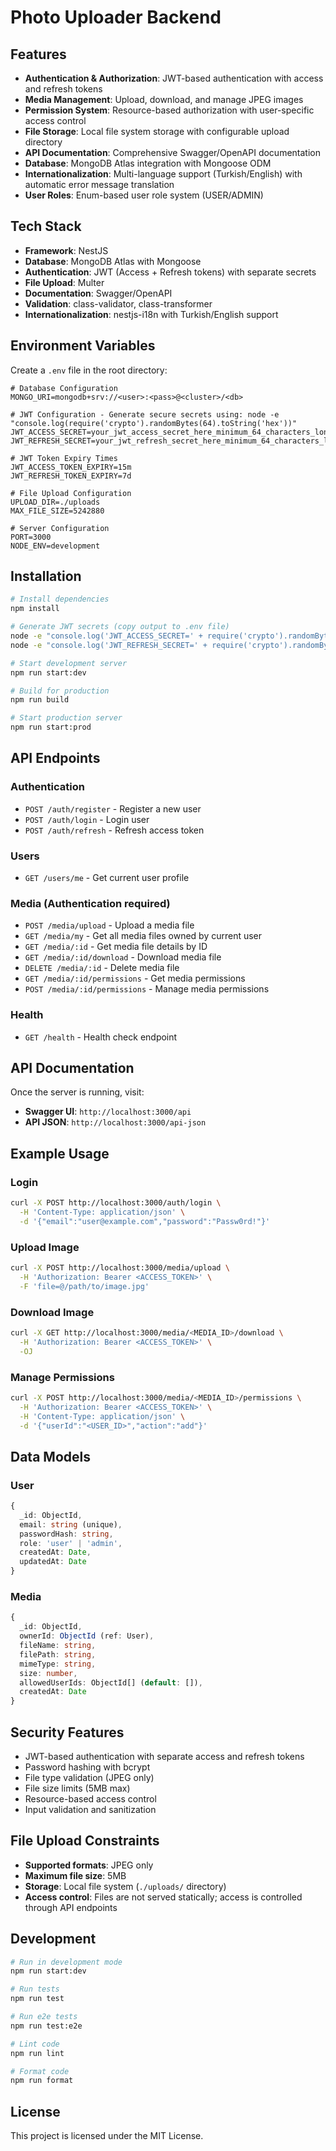 # Photo Uploader Backend

## Features

- **Authentication & Authorization**: JWT-based authentication with access and refresh tokens
- **Media Management**: Upload, download, and manage JPEG images
- **Permission System**: Resource-based authorization with user-specific access control
- **File Storage**: Local file system storage with configurable upload directory
- **API Documentation**: Comprehensive Swagger/OpenAPI documentation
- **Database**: MongoDB Atlas integration with Mongoose ODM
- **Internationalization**: Multi-language support (Turkish/English) with automatic error message translation
- **User Roles**: Enum-based user role system (USER/ADMIN)

## Tech Stack

- **Framework**: NestJS
- **Database**: MongoDB Atlas with Mongoose
- **Authentication**: JWT (Access + Refresh tokens) with separate secrets
- **File Upload**: Multer
- **Documentation**: Swagger/OpenAPI
- **Validation**: class-validator, class-transformer
- **Internationalization**: nestjs-i18n with Turkish/English support

## Environment Variables

Create a `.env` file in the root directory:

```env
# Database Configuration
MONGO_URI=mongodb+srv://<user>:<pass>@<cluster>/<db>

# JWT Configuration - Generate secure secrets using: node -e "console.log(require('crypto').randomBytes(64).toString('hex'))"
JWT_ACCESS_SECRET=your_jwt_access_secret_here_minimum_64_characters_long
JWT_REFRESH_SECRET=your_jwt_refresh_secret_here_minimum_64_characters_long

# JWT Token Expiry Times
JWT_ACCESS_TOKEN_EXPIRY=15m
JWT_REFRESH_TOKEN_EXPIRY=7d

# File Upload Configuration
UPLOAD_DIR=./uploads
MAX_FILE_SIZE=5242880

# Server Configuration
PORT=3000
NODE_ENV=development
```

## Installation

```bash
# Install dependencies
npm install

# Generate JWT secrets (copy output to .env file)
node -e "console.log('JWT_ACCESS_SECRET=' + require('crypto').randomBytes(64).toString('hex'))"
node -e "console.log('JWT_REFRESH_SECRET=' + require('crypto').randomBytes(64).toString('hex'))"

# Start development server
npm run start:dev

# Build for production
npm run build

# Start production server
npm run start:prod
```

## API Endpoints

### Authentication
- `POST /auth/register` - Register a new user
- `POST /auth/login` - Login user
- `POST /auth/refresh` - Refresh access token

### Users
- `GET /users/me` - Get current user profile

### Media (Authentication required)
- `POST /media/upload` - Upload a media file
- `GET /media/my` - Get all media files owned by current user
- `GET /media/:id` - Get media file details by ID
- `GET /media/:id/download` - Download media file
- `DELETE /media/:id` - Delete media file
- `GET /media/:id/permissions` - Get media permissions
- `POST /media/:id/permissions` - Manage media permissions

### Health
- `GET /health` - Health check endpoint

## API Documentation

Once the server is running, visit:
- **Swagger UI**: `http://localhost:3000/api`
- **API JSON**: `http://localhost:3000/api-json`

## Example Usage

### Login
```bash
curl -X POST http://localhost:3000/auth/login \
  -H 'Content-Type: application/json' \
  -d '{"email":"user@example.com","password":"Passw0rd!"}'
```

### Upload Image
```bash
curl -X POST http://localhost:3000/media/upload \
  -H 'Authorization: Bearer <ACCESS_TOKEN>' \
  -F 'file=@/path/to/image.jpg'
```

### Download Image
```bash
curl -X GET http://localhost:3000/media/<MEDIA_ID>/download \
  -H 'Authorization: Bearer <ACCESS_TOKEN>' \
  -OJ
```

### Manage Permissions
```bash
curl -X POST http://localhost:3000/media/<MEDIA_ID>/permissions \
  -H 'Authorization: Bearer <ACCESS_TOKEN>' \
  -H 'Content-Type: application/json' \
  -d '{"userId":"<USER_ID>","action":"add"}'
```

## Data Models

### User
```typescript
{
  _id: ObjectId,
  email: string (unique),
  passwordHash: string,
  role: 'user' | 'admin',
  createdAt: Date,
  updatedAt: Date
}
```

### Media
```typescript
{
  _id: ObjectId,
  ownerId: ObjectId (ref: User),
  fileName: string,
  filePath: string,
  mimeType: string,
  size: number,
  allowedUserIds: ObjectId[] (default: []),
  createdAt: Date
}
```

## Security Features

- JWT-based authentication with separate access and refresh tokens
- Password hashing with bcrypt
- File type validation (JPEG only)
- File size limits (5MB max)
- Resource-based access control
- Input validation and sanitization

## File Upload Constraints

- **Supported formats**: JPEG only
- **Maximum file size**: 5MB
- **Storage**: Local file system (`./uploads/` directory)
- **Access control**: Files are not served statically; access is controlled through API endpoints

## Development

```bash
# Run in development mode
npm run start:dev

# Run tests
npm run test

# Run e2e tests
npm run test:e2e

# Lint code
npm run lint

# Format code
npm run format
```

## License

This project is licensed under the MIT License.
